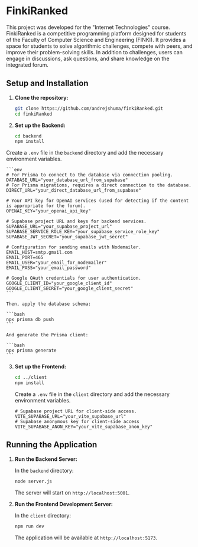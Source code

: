# FinkiRanked

This project was developed for the "Internet Technologies" course. FinkiRanked is a competitive programming platform designed for students of the Faculty of Computer Science and Engineering (FINKI). It provides a space for students to solve algorithmic challenges, compete with peers, and improve their problem-solving skills. In addition to challenges, users can engage in discussions, ask questions, and share knowledge on the integrated forum.

## Setup and Installation

1.  **Clone the repository:**

    ```bash
    git clone https://github.com/andrejshuma/finkiRanked.git
    cd finkiRanked
    ```

2.  **Set up the Backend:**

    ```bash
    cd backend
    npm install
    ```

Create a `.env` file in the `backend` directory and add the necessary environment variables.

    ```env
    # For Prisma to connect to the database via connection pooling.
    DATABASE_URL="your_database_url_from_supabase"
    # For Prisma migrations, requires a direct connection to the database.
    DIRECT_URL="your_direct_database_url_from_supabase"

    # Your API key for OpenAI services (used for detecting if the content is appropriate for the forum).
    OPENAI_KEY="your_openai_api_key"

    # Supabase project URL and keys for backend services.
    SUPABASE_URL="your_supabase_project_url"
    SUPABASE_SERVICE_ROLE_KEY="your_supabase_service_role_key"
    SUPABASE_JWT_SECRET="your_supabase_jwt_secret"

    # Configuration for sending emails with Nodemailer.
    EMAIL_HOST=smtp.gmail.com
    EMAIL_PORT=465
    EMAIL_USER="your_email_for_nodemailer"
    EMAIL_PASS="your_email_password"

    # Google OAuth credentials for user authentication.
    GOOGLE_CLIENT_ID="your_google_client_id"
    GOOGLE_CLIENT_SECRET="your_google_client_secret"
    ```

    Then, apply the database schema:

    ```bash
    npx prisma db push
    ```

    And generate the Prisma client:

    ```bash
    npx prisma generate
    ```

3.  **Set up the Frontend:**

    ```bash
    cd ../client
    npm install
    ```

    Create a `.env` file in the `client` directory and add the necessary environment variables.

    ```env
    # Supabase project URL for client-side access.
    VITE_SUPABASE_URL="your_vite_supabase_url"
    # Supabase anonymous key for client-side access
    VITE_SUPABASE_ANON_KEY="your_vite_supabase_anon_key"

    ```

## Running the Application

1.  **Run the Backend Server:**

    In the `backend` directory:

    ```bash
    node server.js
    ```

    The server will start on `http://localhost:5001`.

2.  **Run the Frontend Development Server:**

    In the `client` directory:

    ```bash
    npm run dev
    ```

    The application will be available at `http://localhost:5173`.
